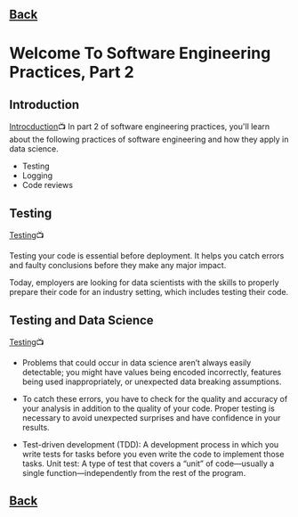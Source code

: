 ## [Back](Introduction-to-ML/README.md)

# Welcome To Software Engineering Practices, Part 2

## Introduction

[Introcduction](https://youtu.be/QO2GYq8q92E):tv:
In part 2 of software engineering practices, you'll learn about the following practices of software engineering and how they apply in data science.

* Testing
* Logging
* Code reviews

## Testing

[Testing](https://youtu.be/IkLUUHt_jis):tv:

Testing your code is essential before deployment. It helps you catch errors and faulty conclusions before they make any major impact. 

Today, employers are looking for data scientists with the skills to properly prepare their code for an industry setting, which includes testing their code.



## Testing and Data Science

[Testing](https://youtu.be/AsnstNEMv1c):tv:

* Problems that could occur in data science aren’t always easily detectable; you might have values being encoded incorrectly, features being used inappropriately, or unexpected data breaking assumptions.

* To catch these errors, you have to check for the quality and accuracy of your analysis in addition to the quality of your code. Proper testing is necessary to avoid unexpected surprises and have confidence in your results.

* Test-driven development (TDD): A development process in which you write tests for tasks before you even write the code to implement those tasks.
Unit test: A type of test that covers a “unit” of code—usually a single function—independently from the rest of the program.

## [Back](Introduction-to-ML/README.md)
